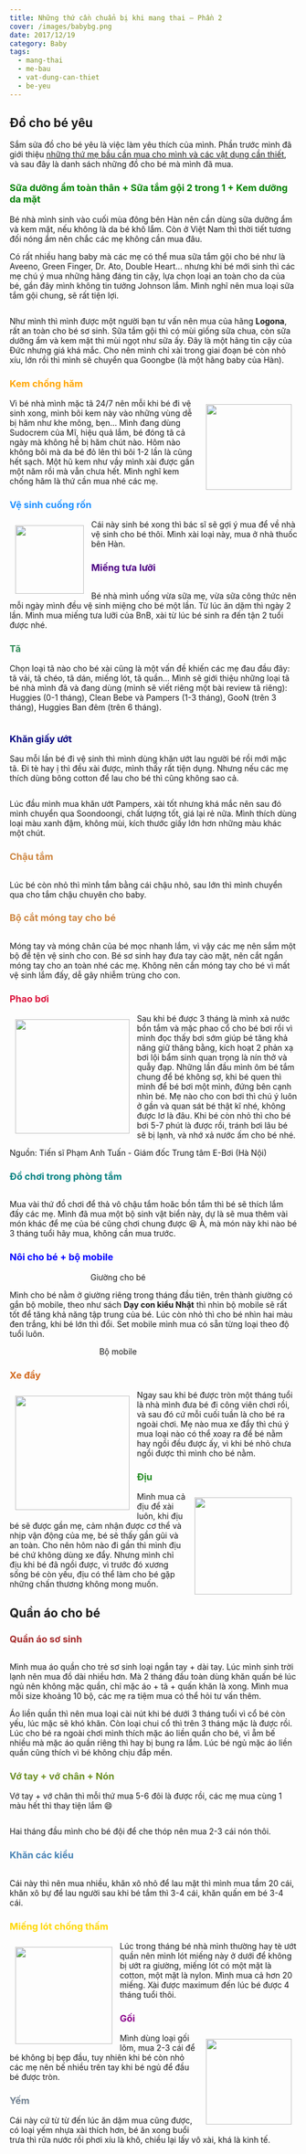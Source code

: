 ```yaml
---
title: Những thứ cần chuẩn bị khi mang thai – Phần 2
cover: /images/babybg.png
date: 2017/12/19
category: Baby
tags:
  - mang-thai
  - me-bau
  - vat-dung-can-thiet
  - be-yeu
---
```


## Đồ cho bé yêu

Sắm sửa đồ cho bé yêu là việc làm yêu thích của mình. Phần trước mình đã giới thiệu <a href="http://aquabubu.com/blog/baby/Nhung-thu-can-chuan-bi-khi-mang-thai-Phan-1/" target="_blank">những thứ mẹ bầu cần mua cho mình và các vật dụng cần thiết</a>, và sau đây là danh sách những đồ cho bé mà mình đã mua.


### <span style="color:green"> Sữa dưỡng ẩm toàn thân + Sữa tắm gội 2 trong 1 + Kem dưỡng da mặt </span>

Bé nhà mình sinh vào cuối mùa đông bên Hàn nên cần dùng sữa dưỡng ẩm và kem mặt, nếu không là da bé khô lắm. Còn ở Việt Nam thì thời tiết tương đối nóng ẩm nên chắc các mẹ không cần mua đâu. 


Có rất nhiều hang baby mà các mẹ có thể mua sữa tắm gội cho bé như là Aveeno, Green Finger, Dr. Ato, Double Heart… nhưng khi bé mới sinh thì các mẹ chú ý mua những hãng đáng tin cậy, lựa chọn loại an toàn cho da của bé, gần đây mình không tin tưởng Johnson lắm. Mình nghĩ nên mua loại sữa tắm gội chung, sẽ rất tiện lợi.


<figure style="width: 300px" class="align-center">
  <img src="./a10.png" alt="">
  <figcaption></figcaption>
</figure>

Như mình thì mình được một người bạn tư vấn nên mua của hãng **Logona**, rất an toàn cho bé sơ sinh. Sữa tắm gội thì có mùi giống sữa chua, còn sữa dưỡng ẩm và kem mặt thì mùi ngọt như sữa ấy. Đây là một hãng tin cậy của Đức nhưng giá khá mắc. Cho nên mình chỉ xài trong giai đoạn bé còn nhỏ xíu, lớn rồi thì mình sẽ chuyển qua Goongbe (là một hãng baby của Hàn).


### <span style="color:orange"> Kem chống hăm </span>

<img align="right" style="width:150px; padding: 10px" src="./a6.png"> Vì bé nhà mình mặc tã 24/7 nên mỗi khi bé đi vệ sinh xong, mình bôi kem này vào những vùng dễ bị hăm như khe mông, bẹn… Mình đang dùng Sudocrem của Mĩ, hiệu quả lắm, bé đóng tã cả ngày mà không hề bị hăm chút nào. Hôm nào không bôi mà da bé đỏ lên thì bôi 1-2 lần là cũng hết sạch. Một hũ kem như vầy mình xài được gần một năm rồi mà vẫn chưa hết. Mình nghĩ kem chống hăm là thứ cần mua nhé các mẹ.


### <span style="color:dodgerblue"> Vệ sinh cuống rốn </span>

<img align="left" style="width:120px; padding: 10px" src="./a5.png"> Cái này sinh bé xong thì bác sĩ sẽ gợi ý mua để về nhà vệ sinh cho bé thôi. Mình xài loại này, mua ở nhà thuốc bên Hàn.


### <span style="color:indigo"> Miếng tưa lưỡi </span>

<figure style="width: 200px" class="align-center">
  <img src="./a4.png" alt="">
  <figcaption></figcaption>
</figure>

Bé nhà mình uống vừa sữa mẹ, vừa sữa công thức nên mỗi ngày mình đều vệ sinh miệng cho bé một lần. Từ lúc ăn dặm thì ngày 2 lần. Mình mua miếng tưa lưỡi của BnB, xài từ lúc bé sinh ra đến tận 2 tuổi được nhé.


### <span style="color:seagreen"> Tã </span>

Chọn loại tã nào cho bé xài cũng là một vấn đề khiến các mẹ đau đầu đây: tã vải, tã chéo, tã dán, miếng lót, tã quần… Mình sẽ giới thiệu những loại tã bé nhà mình đã và đang dùng (mình sẽ viết riêng một bài review tã riêng): Huggies (0-1 tháng), Clean Bebe và Pampers (1-3 tháng), GooN (trên 3 tháng), Huggies Ban đêm (trên 6 tháng).


<figure style="width: 550px" class="align-center">
  <img src="./diaper.png" alt="">
  <figcaption></figcaption>
</figure>

### <span style="color:navy"> Khăn giấy ướt </span>

Sau mỗi lần bé đi vệ sinh thì mình dùng khăn ướt lau người bé rồi mới mặc tã. Đi tè hay ị thì đều xài được, mình thấy rất tiện dụng. Nhưng nếu các mẹ thích dùng bông cotton để lau cho bé thì cũng không sao cả.


<figure style="width: 500px" class="align-center">
  <img src="./wettissue.png" alt="">
  <figcaption></figcaption>
</figure>

Lúc đầu mình mua khăn ướt Pampers, xài tốt nhưng khá mắc nên sau đó mình chuyển qua Soondoongi, chất lượng tốt, giá lại rẻ nữa. Mình thích dùng loại màu xanh đậm, không mùi, kích thước giấy lớn hơn những màu khác một chút.


### <span style="color:peru"> Chậu tắm </span>

<figure style="width: 200px" class="align-center">
  <img src="./bathtub.png" alt="">
  <figcaption></figcaption>
</figure>

Lúc bé còn nhỏ thì mình tắm bằng cái chậu nhỏ, sau lớn thì mình chuyển qua cho tắm chậu chuyên cho baby.


### <span style="color:peru"> Bộ cắt móng tay cho bé </span>

<figure style="width: 350px" class="align-center">
  <img src="./babynail.png" alt="">
  <figcaption></figcaption>
</figure>

Móng tay và móng chân của bé mọc nhanh lắm, vì vậy các mẹ nên sắm một bộ để tện vệ sinh cho con. Bé sơ sinh hay đưa tay cào mặt, nên cắt ngắn móng tay cho an toàn nhé các mẹ. Không nên cắn móng tay cho bé vì mất vệ sinh lắm đấy, dễ gây nhiễm trùng cho con.


### <span style="color:crimson"> Phao bơi </span>

<img align="left" style="width:200px; padding: 10px" src="./phao.png"> Sau khi bé được 3 tháng là mình xả nước bồn tắm và mặc phao cổ cho bé bơi rồi vì mình đọc thấy bơi sớm giúp bé tăng khả năng giữ thăng bằng, kích hoạt 2 phản xạ bơi lội bẩm sinh  quan trọng là nín thở và quẫy đạp. Những lần đầu mình ôm bé tắm chung để bé không sợ, khi bé quen thì mình để bé bơi một mình, đứng bên cạnh nhìn bé. Mẹ nào cho con bơi thì chú ý luôn ở gần và quan sát bé thật kĩ nhé, không được lơ là đâu. Khi bé còn nhỏ thì cho bé bơi 5-7 phút là được rồi, tránh bơi lâu bé sẽ bị lạnh, và nhớ xả nước ấm cho bé nhé.


Nguồn: Tiến sĩ Phạm Anh Tuấn - Giám đốc Trung tâm E-Bơi (Hà Nội)


### <span style="color:teal"> Đồ chơi trong phòng tắm </span>

<figure style="width: 300px" class="align-center">
  <img src="./bathtoy.png" alt="">
  <figcaption></figcaption>
</figure>

Mua vài thứ đồ chơi để thả vô chậu tắm hoăc bồn tắm thì bé sẽ thích lắm đấy các mẹ. Mình đã mua  một bộ sinh vật biển này, dự là sẽ mua thêm vài món khác để mẹ của bé cũng chơi chung được :laughing: À, mà món này khi nào bé 3 tháng tuổi hãy mua, không cần mua trước. 


### <span style="color:blue"> Nôi cho bé + bộ mobile </span>

<figure style="width: 300px" class="align-center">
  <img src="./babybed.png" alt="">
  <figcaption style="font: arial" align="center"> Giường cho bé </figcaption>
</figure>

Mình cho bé nằm ở giường riêng trong tháng đầu tiên, trên thành giường có gắn bộ mobile, theo như sách **Dạy con kiểu Nhật** thì nhìn bộ mobile sẽ rất tốt để tăng khả năng tập trung của bé. Lúc còn nhỏ thì cho bé nhìn hai màu đen trắng, khi bé lớn thì đổi. Set mobile mình mua có sẵn từng loại theo độ tuổi luôn.


<figure style="width: 300px" class="align-center">
  <img src="./mobile.png" alt="">
  <figcaption style="font: arial" align="center"> Bộ mobile </figcaption>
</figure>

### <span style="color:chocolate"> Xe đẩy </span> 

<img align="left" style="width:200px; padding: 10px" src="./babystroller.png"> Ngay sau khi bé được tròn một tháng tuổi là nhà mình đưa bé đi công viên chơi rồi, và sau đó cứ mỗi cuối tuần là cho bé ra ngoài chơi. Mẹ nào mua xe đẩy thì chú ý mua loại nào có thể xoay ra để bé nằm hay ngồi đều được ấy, vì khi bé nhỏ chưa ngồi được thì mình cho bé nằm.


### <span style="color:forestgreen"> Địu </span>

<img align="right" style="width:170px; padding: 10px" src="./hipseat.png"> Mình mua cả địu để xài luôn, khi địu bé sẽ được gần mẹ, cảm nhận được cơ thể và nhịp vận động của mẹ, bé sẽ thấy gần gũi và an toàn. Cho nên hôm nào đi gần thì mình địu bé chứ không dùng xe đẩy. Nhưng mình chỉ địu khi bé đã ngồi được, vì trước đó xương sống bé còn yếu, địu có thể làm cho bé  gặp những chấn thương không mong muốn.


## Quần áo cho bé

### <span style="color:brown"> Quần áo sơ sinh </span>

<figure style="width: 550px" class="align-center">
  <img src="./quanaososinh.png" alt="">
  <figcaption></figcaption>
</figure>

Mình mua áo quần cho trẻ sơ sinh loại ngắn tay + dài tay. Lúc mình sinh trời lạnh nên mua đồ dài nhiều hơn. Mà 2 tháng đầu toàn dùng khăn quấn bé lúc ngủ nên không mặc quần, chỉ mặc áo + tã + quấn khăn là xong. Mình mua mỗi size khoảng 10 bộ, các mẹ ra tiệm mua có thể hỏi tư vấn thêm.


Áo liền quần thì nên mua loại cài nút khi bé dưới 3 tháng tuổi vì cổ bé còn yếu, lúc mặc sẽ khó khăn. Còn loại chui cổ thì trên 3 tháng mặc là được rồi. Lúc cho bé ra ngoài chơi mình thích mặc áo liền quần cho bé, vì ẵm bế nhiều mà mặc áo quần riêng thì hay bị bung ra lắm. Lúc bé ngủ mặc áo liền quần cũng thích vì bé không chịu đắp mền.


### <span style="color:olivedrab"> Vớ tay + vớ chân + Nón </span>

Vớ tay + vớ chân thì mỗi thứ mua 5-6 đôi là được rồi, các mẹ mua cùng 1 màu hết thì thay tiện lắm :smile:


<figure style="width: 300px" class="align-center">
  <img src="./sockforinfant.png" alt="">
  <figcaption></figcaption>
</figure>

Hai tháng đầu mình cho bé đội để che thóp nên mua 2-3 cái nón thôi.


### <span style="color:steelblue"> Khăn các kiểu </span>

<figure style="width: 350px" class="align-center">
  <img src="./khan.png" alt="">
  <figcaption></figcaption>
</figure>
Cái này thì nên mua nhiều, khăn xô nhỏ để lau mặt thì mình mua tầm 20 cái, khăn xô bự để lau người sau khi bé tắm thì 3-4 cái, khăn quấn em bé 3-4 cái.


### <span style="color:gold"> Miếng lót chống thấm </span>

<img align="left" style="width:170px; padding: 10px" src="./mienglot.png"> Lúc trong tháng bé nhà mình thường hay tè ướt quần nên mình lót miếng này ở dưới để không bị ướt ra giường, miếng lót có một mặt là cotton, một mặt là nylon. Mình mua cả hơn 20 miếng. Xài được maximum đến lúc bé được 4 tháng tuổi thôi.


### <span style="color:darkmagenta"> Gối </span>

<img align="right" style="width:150px; padding: 10px" src="./goilom.png"> Mình dùng loại gối lõm, mua 2-3 cái để bé không bị bẹp đầu, tuy nhiên khi bé còn nhỏ các mẹ nên bế nhiều trên tay khi bé ngủ để đầu bé được tròn.


### <span style="color:slategray"> Yếm </span>

Cái này cứ từ từ đến lúc ăn dặm mua cũng được, có loại yếm nhựa xài thích hơn, bé ăn xong buổi trưa thì rửa nước rồi phơi xíu là khô, chiều lại lấy vô xài, khá là kinh tế.


<figure style="width: 350px" class="align-center">
  <img src="./yem.png" alt="">
  <figcaption></figcaption>
</figure>